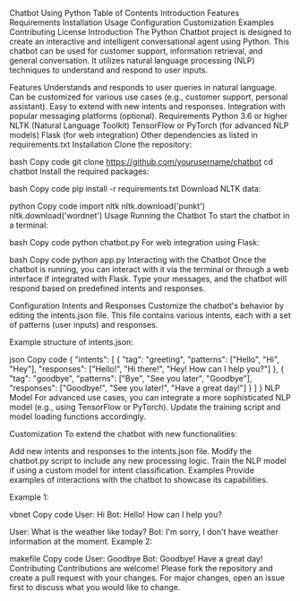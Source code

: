 Chatbot Using Python
Table of Contents
Introduction
Features
Requirements
Installation
Usage
Configuration
Customization
Examples
Contributing
License
Introduction
The Python Chatbot project is designed to create an interactive and intelligent conversational agent using Python. This chatbot can be used for customer support, information retrieval, and general conversation. It utilizes natural language processing (NLP) techniques to understand and respond to user inputs.

Features
Understands and responds to user queries in natural language.
Can be customized for various use cases (e.g., customer support, personal assistant).
Easy to extend with new intents and responses.
Integration with popular messaging platforms (optional).
Requirements
Python 3.6 or higher
NLTK (Natural Language Toolkit)
TensorFlow or PyTorch (for advanced NLP models)
Flask (for web integration)
Other dependencies as listed in requirements.txt
Installation
Clone the repository:

bash
Copy code
git clone https://github.com/yourusername/chatbot
cd chatbot
Install the required packages:

bash
Copy code
pip install -r requirements.txt
Download NLTK data:

python
Copy code
import nltk
nltk.download('punkt')
nltk.download('wordnet')
Usage
Running the Chatbot
To start the chatbot in a terminal:

bash
Copy code
python chatbot.py
For web integration using Flask:

bash
Copy code
python app.py
Interacting with the Chatbot
Once the chatbot is running, you can interact with it via the terminal or through a web interface if integrated with Flask. Type your messages, and the chatbot will respond based on predefined intents and responses.

Configuration
Intents and Responses
Customize the chatbot's behavior by editing the intents.json file. This file contains various intents, each with a set of patterns (user inputs) and responses.

Example structure of intents.json:

json
Copy code
{
  "intents": [
    {
      "tag": "greeting",
      "patterns": ["Hello", "Hi", "Hey"],
      "responses": ["Hello!", "Hi there!", "Hey! How can I help you?"]
    },
    {
      "tag": "goodbye",
      "patterns": ["Bye", "See you later", "Goodbye"],
      "responses": ["Goodbye!", "See you later!", "Have a great day!"]
    }
  ]
}
NLP Model
For advanced use cases, you can integrate a more sophisticated NLP model (e.g., using TensorFlow or PyTorch). Update the training script and model loading functions accordingly.

Customization
To extend the chatbot with new functionalities:

Add new intents and responses to the intents.json file.
Modify the chatbot.py script to include any new processing logic.
Train the NLP model if using a custom model for intent classification.
Examples
Provide examples of interactions with the chatbot to showcase its capabilities.

Example 1:

vbnet
Copy code
User: Hi
Bot: Hello! How can I help you?

User: What is the weather like today?
Bot: I'm sorry, I don't have weather information at the moment.
Example 2:

makefile
Copy code
User: Goodbye
Bot: Goodbye! Have a great day!
Contributing
Contributions are welcome! Please fork the repository and create a pull request with your changes. For major changes, open an issue first to discuss what you would like to change.
